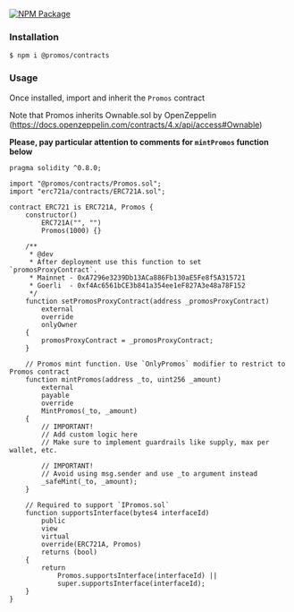 [![NPM Package](https://img.shields.io/npm/v/@promos/contracts.svg)](https://www.npmjs.org/package/@promos/contracts)

### Installation

```console
$ npm i @promos/contracts
```

### Usage

Once installed, import and inherit the `Promos` contract

Note that Promos inherits Ownable.sol by OpenZeppelin (https://docs.openzeppelin.com/contracts/4.x/api/access#Ownable)

**Please, pay particular attention to comments for `mintPromos` function below**

```solidity
pragma solidity ^0.8.0;

import "@promos/contracts/Promos.sol";
import "erc721a/contracts/ERC721A.sol";

contract ERC721 is ERC721A, Promos {
    constructor() 
        ERC721A("", "") 
        Promos(1000) {}

    /**
     * @dev 
     * After deployment use this function to set `promosProxyContract`. 
     * Mainnet - 0xA7296e3239Db13ACa886Fb130aE5Fe8f5A315721 
     * Goerli  - 0xf4Ac6561bCE3b841a354ee1eF827A3e48a78F152
     */
    function setPromosProxyContract(address _promosProxyContract)
        external
        override
        onlyOwner
    {
        promosProxyContract = _promosProxyContract;
    }

    // Promos mint function. Use `OnlyPromos` modifier to restrict to Promos contract
    function mintPromos(address _to, uint256 _amount)
        external
        payable
        override
        MintPromos(_to, _amount)
    {
        // IMPORTANT!
        // Add custom logic here
        // Make sure to implement guardrails like supply, max per wallet, etc.

        // IMPORTANT! 
        // Avoid using msg.sender and use _to argument instead
        _safeMint(_to, _amount);
    }

    // Required to support `IPromos.sol`
    function supportsInterface(bytes4 interfaceId)
        public
        view
        virtual
        override(ERC721A, Promos)
        returns (bool)
    {
        return
            Promos.supportsInterface(interfaceId) ||
            super.supportsInterface(interfaceId);
    }
}
```
